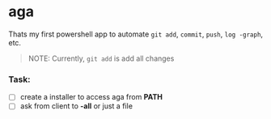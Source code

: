 # aga
Thats my first powershell app to automate `git add`, `commit`, `push`, `log -graph`, etc.
> NOTE: Currently, `git add` is add all changes

### Task:
- [ ] create a installer to access aga from **PATH**
- [ ] ask from client to **-all** or just a file
